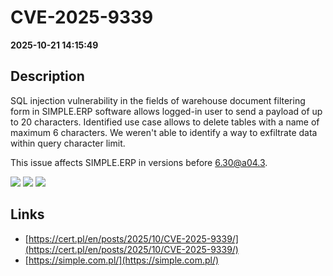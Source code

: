 # CVE-2025-9339

**2025-10-21 14:15:49**

## Description
SQL injection vulnerability in the fields of warehouse document filtering form in SIMPLE.ERP software allows logged-in user to send a payload of up to 20 characters. Identified use case allows to delete tables with a name of maximum 6 characters. We weren't able to identify a way to exfiltrate data within query character limit.

























This issue affects SIMPLE.ERP in versions before 6.30@a04.3.

![](https://img.shields.io/static/v1?label=Score&message=7.1&color=red)
![](https://img.shields.io/static/v1?label=Severity&message=HIGH&color=red)
![](https://img.shields.io/static/v1?label=CWE&message=SQL&color=green)

## Links
- [https://cert.pl/en/posts/2025/10/CVE-2025-9339/](https://cert.pl/en/posts/2025/10/CVE-2025-9339/)
- [https://simple.com.pl/](https://simple.com.pl/)
